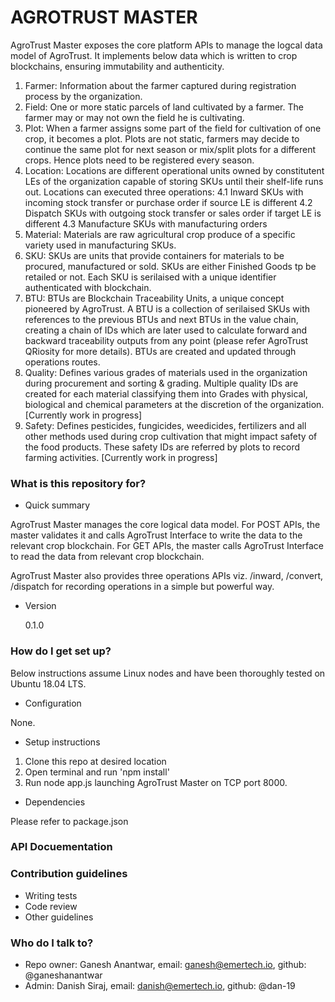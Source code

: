 # AGROTRUST MASTER

AgroTrust Master exposes the core platform APIs to manage the logcal data model of AgroTrust.
It implements below data which is written to crop blockchains, ensuring immutability and authenticity.

1. Farmer: Information about the farmer captured during registration process by the organization.
2. Field: One or more static parcels of land cultivated by a farmer. The farmer may or may not own the field he is cultivating.
3. Plot: When a farmer assigns some part of the field for cultivation of one crop, it becomes a plot. Plots are not static, farmers may decide to continue the same plot for next season or mix/split plots for a different crops. Hence plots need to be registered every season.
4. Location: Locations are different operational units owned by constitutent LEs of the organization capable of storing SKUs until their shelf-life runs out. Locations can executed three operations:
   4.1 Inward SKUs with incoming stock transfer or purchase order if source LE is different
   4.2 Dispatch SKUs with outgoing stock transfer or sales order if target LE is different
   4.3 Manufacture SKUs with manufacturing orders
5. Material: Materials are raw agricultural crop produce of a specific variety used in manufacturing SKUs.
6. SKU: SKUs are units that provide containers for materials to be procured, manufactured or sold. SKUs are either Finished Goods tp be retailed or not. Each SKU is serilaised with a unique identifier authenticated with blockchain.
7. BTU: BTUs are Blockchain Traceability Units, a unique concept pioneered by AgroTrust. A BTU is a collection of serilaised SKUs with references to the previous BTUs and next BTUs in the value chain, creating a chain of IDs which are later used to calculate forward and backward traceability outputs from any point (please refer AgroTrust QRiosity for more details). BTUs are created and updated through operations routes.
8. Quality: Defines various grades of materials used in the organization during procurement and sorting & grading. Multiple quality IDs are created for each material classifying them into Grades with physical, biological and chemical parameters at the discretion of the organization. [Currently work in progress]
9. Safety: Defines pesticides, fungicides, weedicides, fertilizers and all other methods used during crop cultivation that might impact safety of the food products. These safety IDs are referred by plots to record farming activities. [Currently work in progress]

### What is this repository for?

-  Quick summary

AgroTrust Master manages the core logical data model. For POST APIs, the master validates it and calls AgroTrust Interface to write the data to the relevant crop blockchain. For GET APIs, the master calls AgroTrust Interface to read the data from relevant crop blockchain.

AgroTrust Master also provides three operations APIs viz. /inward, /convert, /dispatch for recording operations in a simple but powerful way.

-  Version

   0.1.0

### How do I get set up?

Below instructions assume Linux nodes and have been thoroughly tested on Ubuntu 18.04 LTS.

-  Configuration

None.

-  Setup instructions

1. Clone this repo at desired location
2. Open terminal and run 'npm install'
3. Run node app.js launching AgroTrust Master on TCP port 8000.

-  Dependencies

Please refer to package.json

### API Docuementation

### Contribution guidelines

-  Writing tests
-  Code review
-  Other guidelines

### Who do I talk to?

-  Repo owner: Ganesh Anantwar, email: ganesh@emertech.io, github: @ganeshanantwar
-  Admin: Danish Siraj, email: danish@emertech.io, github: @dan-19
